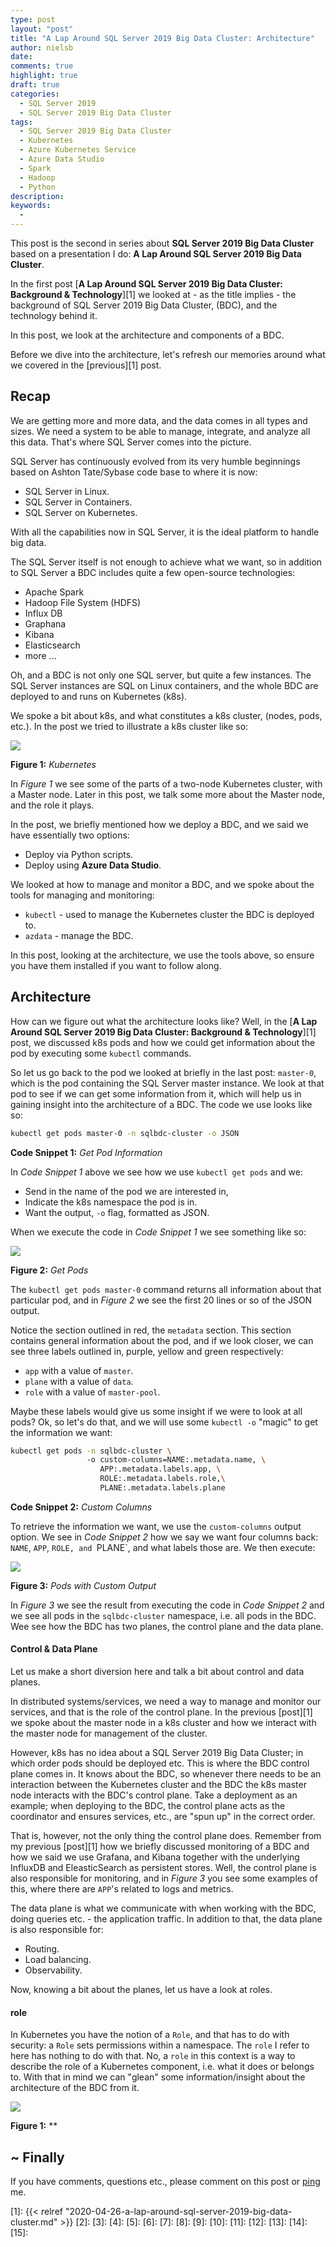 ```yaml
---
type: post
layout: "post"
title: "A Lap Around SQL Server 2019 Big Data Cluster: Architecture"
author: nielsb
date: 
comments: true
highlight: true
draft: true
categories:
  - SQL Server 2019
  - SQL Server 2019 Big Data Cluster
tags:
  - SQL Server 2019 Big Data Cluster
  - Kubernetes
  - Azure Kubernetes Service
  - Azure Data Studio
  - Spark
  - Hadoop
  - Python
description: 
keywords:
  -   
---
```


This post is the second in series about **SQL Server 2019 Big Data Cluster** based on a presentation I do: **A Lap Around SQL Server 2019 Big Data Cluster**.

In the first post [**A Lap Around SQL Server 2019 Big Data Cluster: Background & Technology**][1] we looked at - as the title implies - the background of SQL Server 2019 Big Data Cluster, (BDC), and the technology behind it.

In this post, we look at the architecture and components of a BDC.

<!--more-->

Before we dive into the architecture, let's refresh our memories around what we covered in the [previous][1] post.

## Recap

We are getting more and more data, and the data comes in all types and sizes. We need a system to be able to manage, integrate, and analyze all this data. That's where SQL Server comes into the picture.

SQL Server has continuously evolved from its very humble beginnings based on Ashton Tate/Sybase code base to where it is now:

* SQL Server in Linux.
* SQL Server in Containers.
* SQL Server on Kubernetes.

With all the capabilities now in SQL Server, it is the ideal platform to handle big data.

The SQL Server itself is not enough to achieve what we want, so in addition to SQL Server a BDC includes quite a few open-source technologies:

* Apache Spark
* Hadoop File System (HDFS)
* Influx DB
* Graphana
* Kibana
* Elasticsearch
* more ...

Oh, and a BDC is not only one SQL server, but quite a few instances. The SQL Server instances are SQL on Linux containers, and the whole BDC are deployed to and runs on Kubernetes (k8s).

We spoke a bit about k8s, and what constitutes a k8s cluster, (nodes, pods, etc.). In the post we tried to illustrate a k8s cluster like so:

![](/images/posts/bdc-lap-around-bdc-kubernetes-1.png)

**Figure 1:** *Kubernetes*

In *Figure 1* we see some of the parts of a two-node Kubernetes cluster, with a Master node. Later in this post, we talk some more about the Master node, and the role it plays.

In the post, we briefly mentioned how we deploy a BDC, and we said we have essentially two options:

* Deploy via Python scripts.
* Deploy using **Azure Data Studio**.

We looked at how to manage and monitor a BDC, and we spoke about the tools for managing and monitoring:

* `kubectl` - used to manage the Kubernetes cluster the BDC is deployed to.
* `azdata` - manage the BDC.

In this post, looking at the architecture, we use the tools above, so ensure you have them installed if you want to follow along.

## Architecture

How can we figure out what the architecture looks like? Well, in the [**A Lap Around SQL Server 2019 Big Data Cluster: Background & Technology**][1] post, we discussed k8s pods and how we could get information about the pod by executing some `kubectl` commands.

So let us go back to the pod we looked at briefly in the last post: `master-0`, which is the pod containing the SQL Server master instance. We look at that pod to see if we can get some information from it, which will help us in gaining insight into the architecture of a BDC. The code we use looks like so:

``` bash
kubectl get pods master-0 -n sqlbdc-cluster -o JSON
```
**Code Snippet 1:** *Get Pod Information*

In *Code Snippet 1* above we see how we use `kubectl get pods` and we:

* Send in the name of the pod we are interested in,
* Indicate the k8s namespace the pod is in.
* Want the output, `-o` flag, formatted as JSON.

When we execute the code in *Code Snippet 1* we see something like so:

![](/images/posts/bdc-lap-around-arch-pods1.png)

**Figure 2:** *Get Pods*

The `kubectl get pods master-0` command returns all information about that particular pod, and in *Figure 2* we see the first 20 lines or so of the JSON output.

Notice the section outlined in red, the `metadata` section. This section contains general information about the pod, and if we look closer, we can see three labels outlined in, purple, yellow and green respectively: 

* `app` with a value of `master`.
* `plane` with a value of `data`.
* `role` with a value of `master-pool`.

Maybe these labels would give us some insight if we were to look at all pods? Ok, so let's do that, and we will use some `kubectl -o` "magic" to get the information we want:

```bash
kubectl get pods -n sqlbdc-cluster \ 
                 -o custom-columns=NAME:.metadata.name, \
                    APP:.metadata.labels.app, \
                    ROLE:.metadata.labels.role,\
                    PLANE:.metadata.labels.plane
```
**Code Snippet 2:** *Custom Columns*

To retrieve the information we want, we use the `custom-columns` output option. We see in *Code Snippet 2* how we say we want four columns back: `NAME`, `APP`, `ROLE, and `PLANE`, and what labels those are. We then execute:

![](/images/posts/bdc-lap-around-arch-roles-planes.png)

**Figure 3:** *Pods with Custom Output*

In *Figure 3* we see the result from executing the code in *Code Snippet 2* and we see all pods in the `sqlbdc-cluster` namespace, i.e. all pods in the BDC. Wee see how the BDC has two planes, the control plane and the data plane.

#### Control & Data Plane

Let us make a short diversion here and talk a bit about control and data planes.

In distributed systems/services, we need a way to manage and monitor our services, and that is the role of the control plane. In the previous [post][1] we spoke about the master node in a k8s cluster and how we interact with the master node for management of the cluster. 

However, k8s has no idea about a SQL Server 2019 Big Data Cluster; in which order pods should be deployed etc. This is where the BDC control plane comes in. It knows about the BDC, so whenever there needs to be an interaction between the Kubernetes cluster and the BDC the k8s master node interacts with the BDC's control plane. Take a deployment as an example; when deploying to the BDC, the control plane acts as the coordinator and ensures services, etc., are "spun up" in the correct order. 

That is, however, not the only thing the control plane does. Remember from my previous [post][1] how we briefly discussed monitoring of a BDC and how we said we use Grafana, and Kibana together with the underlying InfluxDB and EleasticSearch as persistent stores. Well, the control plane is also responsible for monitoring, and in *Figure 3* you see some examples of this, where there are `APP`'s related to logs and metrics.

The data plane is what we communicate with when working with the BDC, doing queries etc. - the application traffic. In addition to that, the data plane is also responsible for:

* Routing.
* Load balancing.
* Observability.

Now, knowing a bit about the planes, let us have a look at roles.

#### role

In Kubernetes you have the notion of a `Role`, and that has to do with security: a `Role` sets permissions within a namespace. The `role` I refer to here has nothing to do with that. No, a `role` in this context is a way to describe the role of a Kubernetes component, i.e. what it does or belongs to. With that in mind we can "glean" some information/insight about the architecture of the BDC from it. 




![](/images/posts/<image_name_incl_ext>)

**Figure 1:** **

## ~ Finally

If you have comments, questions etc., please comment on this post or [ping][ma] me.

[ma]: mailto:niels.it.berglund@gmail.com
[mp]: https://blog.acolyer.org
[iq]: https://www.infoq.com/
[ew]: http://sqlonice.com/
[re]: http://blog.revolutionanalytics.com
[sqsk]: https://www.sqlskills.com
[ba]: https://twitter.com/bob_albright


<!--
  post reference
  [pkg1]: {{< relref "" >}}
-->  


[1]: {{< relref "2020-04-26-a-lap-around-sql-server-2019-big-data-cluster.md" >}}
[2]:
[3]:
[4]:
[5]:
[6]:
[7]:
[8]:
[9]:
[10]:
[11]:
[12]:
[13]:
[14]:
[15]:   

<!--
[series1]: <> [SQL Server R Services](/series/sql_server_2k16_r_services)
[series2]: <> [Install R Packages in SQL Server ML Services](/series/sql_server_ml_services_install_packages)
[series3]: <> [sp_execute_external_script and SQL Server Compute Context](/series/spees_and_sql_compute_context)
-->

<!--
[findstr]: <> findstr /I \<word_to_find\> *
-->